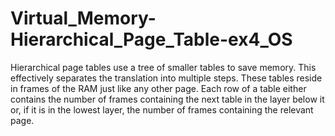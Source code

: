 # Virtual_Memory-Hierarchical_Page_Table-ex4_OS
Hierarchical page tables use a tree of smaller tables to save memory. This effectively separates the
translation into multiple steps. These tables reside in frames of the RAM just like any other page.
Each row of a table either contains the number of frames containing the next table in the layer
below it or, if it is in the lowest layer, the number of frames containing the relevant page.
